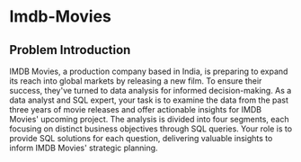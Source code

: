 # Imdb-Movies

## Problem Introduction
IMDB Movies, a production company based in India, is preparing to expand its reach into global markets by releasing a new film. To ensure their success, they've turned to data analysis for informed decision-making. As a data analyst and SQL expert, your task is to examine the data from the past three years of movie releases and offer actionable insights for IMDB Movies' upcoming project. The analysis is divided into four segments, each focusing on distinct business objectives through SQL queries. Your role is to provide SQL solutions for each question, delivering valuable insights to inform IMDB Movies' strategic planning.
